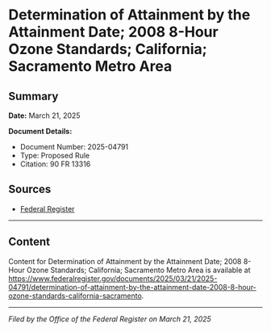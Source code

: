 # Determination of Attainment by the Attainment Date; 2008 8-Hour Ozone Standards; California; Sacramento Metro Area

## Summary

**Date:** March 21, 2025

**Document Details:**
- Document Number: 2025-04791
- Type: Proposed Rule
- Citation: 90 FR 13316

## Sources
- [Federal Register](https://www.federalregister.gov/documents/2025/03/21/2025-04791/determination-of-attainment-by-the-attainment-date-2008-8-hour-ozone-standards-california-sacramento)

---

## Content

Content for Determination of Attainment by the Attainment Date; 2008 8-Hour Ozone Standards; California; Sacramento Metro Area is available at https://www.federalregister.gov/documents/2025/03/21/2025-04791/determination-of-attainment-by-the-attainment-date-2008-8-hour-ozone-standards-california-sacramento.

---

*Filed by the Office of the Federal Register on March 21, 2025*
